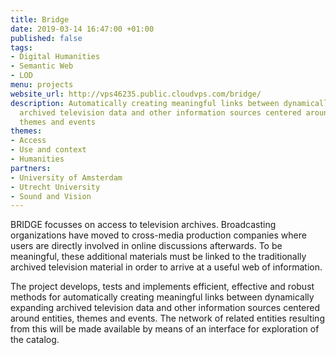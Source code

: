 ```yaml
---
title: Bridge
date: 2019-03-14 16:47:00 +01:00
published: false
tags:
- Digital Humanities
- Semantic Web
- LOD
menu: projects
website_url: http://vps46235.public.cloudvps.com/bridge/
description: Automatically creating meaningful links between dynamically expanding
  archived television data and other information sources centered around entities,
  themes and events
themes:
- Access
- Use and context
- Humanities
partners:
- University of Amsterdam
- Utrecht University
- Sound and Vision
---
```


BRIDGE focusses on access to television archives. Broadcasting organizations have moved to cross-media production companies where users are directly involved in online discussions afterwards. To be meaningful, these additional materials must be linked to the traditionally archived television material in order to arrive at a useful web of information.

The project develops, tests and implements efficient, effective and robust methods for automatically creating meaningful links between dynamically expanding archived television data and other information sources centered around entities, themes and events. The network of related entities resulting from this will be made available by means of an interface for exploration of the catalog.